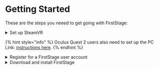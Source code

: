 # Getting Started

These are the steps you neeed to get going with FirstStage:

<details>

<summary>Set up SteamVR</summary>



</details>

{% hint style="info" %}
Oculus Quest 2 users also need to set up the PC Link: [instructions here](oculus-quest.md).
{% endhint %}

<details>

<summary>Register for a FirstStage user account</summary>



</details>

<details>

<summary>Download and install FirstStage</summary>



</details>
